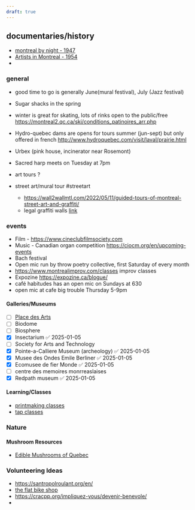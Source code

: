 ```yaml
---
draft: true
---
```


## documentaries/history

* [montreal by night  - 1947](https://www.nfb.ca/film/montreal_by_night/)
* [Artists in Montreal - 1954](https://www.nfb.ca/film/artist_in_montreal/)
* 

### general
* good time to go is generally June(mural festival), July (Jazz festival)
* Sugar shacks in the spring 
* winter is great for skating, lots of rinks open to the public/free https://montreal2.qc.ca/ski/conditions_patinoires_arr.php
* Hydro-quebec dams are opens for tours summer (jun-sept) but only offered in french http://www.hydroquebec.com/visit/laval/prairie.html
* Urbex (pink house, incinerator near Rosemont)
* Sacred harp meets on Tuesday at 7pm

* art tours ?
* street art/mural tour #streetart 
	* https://wall2wallmtl.com/2022/05/11/guided-tours-of-montreal-street-art-and-graffiti/ 
	* legal graffiti walls [link](https://www.legal-walls.net/country/canada)

### events 
* Film - https://www.cineclubfilmsociety.com
* Music - Canadian organ competition https://ciocm.org/en/upcoming-events
* Bach festival
* Open mic run by throw poetry collective, first Saturday of every month 
* https://www.montrealimprov.com/classes improv classes 
* Expozine https://expozine.ca/blogue/
* café habitudes has an open mic on Sundays at 630
* open mic at cafe big trouble Thursday 5-9pm

#### Galleries/Museums

- [ ] [Place des Arts](https://placedesarts.com/en/events)
- [ ] Biodome
- [ ] Biosphere
- [x] Insectarium ✅ 2025-01-05
- [ ] Society for Arts and Technology
- [x] Pointe-a-Calliere Museum (archeology) ✅ 2025-01-05
- [x] Musee des Ondes Emile Berliner ✅ 2025-01-05
- [x] Ecomusee de fier Monde ✅ 2025-01-05
- [ ] centre des memoires monrreaslaises
- [x] Redpath museum ✅ 2025-01-05

#### Learning/Classes
* [printmaking classes](https://ateliercirculaire.org/en/the-portfolios/)
* [tap classes](https://www.catscorner.ca/en/?s=english)

### Nature

#### Mushroom Resources
* [Edible Mushrooms of Quebec](https://northernbushcraft.com/guide.php?ctgy=edible_mushrooms&region=quebec)


### Volunteering Ideas

* https://santropolroulant.org/en/
* [the flat bike shop](https://theflat.wordpress.com/)
* https://cracpp.org/impliquez-vous/devenir-benevole/
* 

